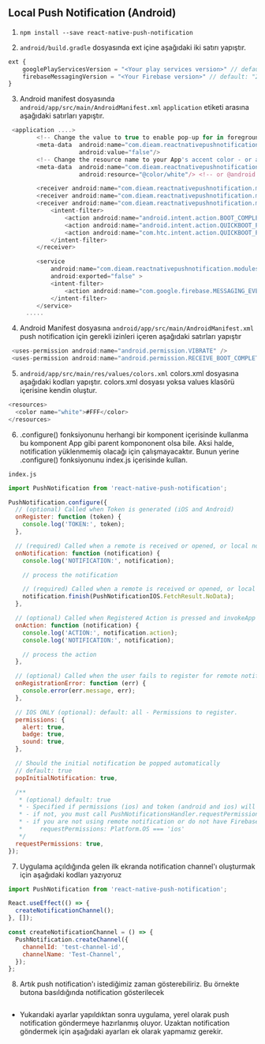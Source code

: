 ## Local Push Notification (Android)

1. `npm install --save react-native-push-notification`

2. `android/build.gradle` dosyasında ext içine aşağıdaki iki satırı yapıştır.

```js
ext {
    googlePlayServicesVersion = "<Your play services version>" // default: "+"
    firebaseMessagingVersion = "<Your Firebase version>" // default: "21.1.0"
}
```

3. Android manifest dosyasında `android/app/src/main/AndroidManifest.xml` `application` etiketi arasına aşağıdaki satırları yapıştır.

```js
 <application ....>
        <!-- Change the value to true to enable pop-up for in foreground on receiving remote notifications (for prevent duplicating while showing local notifications set this to false) -->
        <meta-data  android:name="com.dieam.reactnativepushnotification.notification_foreground"
                    android:value="false"/>
        <!-- Change the resource name to your App's accent color - or any other color you want -->
        <meta-data  android:name="com.dieam.reactnativepushnotification.notification_color"
                    android:resource="@color/white"/> <!-- or @android:color/{name} to use a standard color -->

        <receiver android:name="com.dieam.reactnativepushnotification.modules.RNPushNotificationActions" />
        <receiver android:name="com.dieam.reactnativepushnotification.modules.RNPushNotificationPublisher" />
        <receiver android:name="com.dieam.reactnativepushnotification.modules.RNPushNotificationBootEventReceiver">
            <intent-filter>
                <action android:name="android.intent.action.BOOT_COMPLETED" />
                <action android:name="android.intent.action.QUICKBOOT_POWERON" />
                <action android:name="com.htc.intent.action.QUICKBOOT_POWERON"/>
            </intent-filter>
        </receiver>

        <service
            android:name="com.dieam.reactnativepushnotification.modules.RNPushNotificationListenerService"
            android:exported="false" >
            <intent-filter>
                <action android:name="com.google.firebase.MESSAGING_EVENT" />
            </intent-filter>
        </service>
     .....
```

4. Android Manifest dosyasına `android/app/src/main/AndroidManifest.xml` push notification için gerekli izinleri içeren aşağıdaki satırları yapıştır

```js
 <uses-permission android:name="android.permission.VIBRATE" />
 <uses-permission android:name="android.permission.RECEIVE_BOOT_COMPLETED"/>
```

5. `android/app/src/main/res/values/colors.xml` colors.xml dosyasına aşağıdaki kodları yapıştır. colors.xml dosyası yoksa values klasörü içerisine kendin oluştur.

```js
<resources>
  <color name="white">#FFF</color>
</resources>
```

6. .configure() fonksiyonunu herhangi bir komponent içerisinde kullanma bu komponent App gibi parent kompononent olsa bile. Aksi halde, notification yüklenmemiş olacağı için çalışmayacaktır. Bunun yerine .configure() fonksiyonunu index.js içerisinde kullan.

`index.js`

```js
import PushNotification from 'react-native-push-notification';

PushNotification.configure({
  // (optional) Called when Token is generated (iOS and Android)
  onRegister: function (token) {
    console.log('TOKEN:', token);
  },

  // (required) Called when a remote is received or opened, or local notification is opened
  onNotification: function (notification) {
    console.log('NOTIFICATION:', notification);

    // process the notification

    // (required) Called when a remote is received or opened, or local notification is opened
    notification.finish(PushNotificationIOS.FetchResult.NoData);
  },

  // (optional) Called when Registered Action is pressed and invokeApp is false, if true onNotification will be called (Android)
  onAction: function (notification) {
    console.log('ACTION:', notification.action);
    console.log('NOTIFICATION:', notification);

    // process the action
  },

  // (optional) Called when the user fails to register for remote notifications. Typically occurs when APNS is having issues, or the device is a simulator. (iOS)
  onRegistrationError: function (err) {
    console.error(err.message, err);
  },

  // IOS ONLY (optional): default: all - Permissions to register.
  permissions: {
    alert: true,
    badge: true,
    sound: true,
  },

  // Should the initial notification be popped automatically
  // default: true
  popInitialNotification: true,

  /**
   * (optional) default: true
   * - Specified if permissions (ios) and token (android and ios) will requested or not,
   * - if not, you must call PushNotificationsHandler.requestPermissions() later
   * - if you are not using remote notification or do not have Firebase installed, use this:
   *     requestPermissions: Platform.OS === 'ios'
   */
  requestPermissions: true,
});
```

7. Uygulama açıldığında gelen ilk ekranda notification channel'ı oluşturmak için aşağıdaki kodları yazıyoruz

```js
import PushNotification from 'react-native-push-notification';

React.useEffect(() => {
  createNotificationChannel();
}, []);

const createNotificationChannel = () => {
  PushNotification.createChannel({
    channelId: 'test-channel-id',
    channelName: 'Test-Channel',
  });
};
```

8. Artık push notification'ı istediğimiz zaman gösterebiliriz. Bu örnekte butona basıldığında notification gösterilecek

```js

```

- Yukarıdaki ayarlar yapıldıktan sonra uygulama, yerel olarak push notification göndermeye hazırlanmış oluyor.
  Uzaktan notification göndermek için aşağıdaki ayarları ek olarak yapmamız gerekir.
